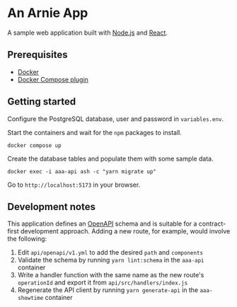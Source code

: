 # An Arnie App

A sample web application built with [Node.js](https://nodejs.org) and [React](https://react.dev).

## Prerequisites

- [Docker](https://docs.docker.com)
- [Docker Compose plugin](https://docs.docker.com/compose/)

## Getting started

Configure the PostgreSQL database, user and password in `variables.env`.

Start the containers and wait for the `npm` packages to install.
```
docker compose up
```

Create the database tables and populate them with some sample data.
```
docker exec -i aaa-api ash -c "yarn migrate up"
```

Go to `http://localhost:5173` in your browser.

## Development notes

This application defines an [OpenAPI](https://openapis.org) schema and is
suitable for a contract-first development approach. Adding a new route, for
example, would involve the following:
1. Edit `api/openapi/v1.yml` to add the desired `path` and `components`
2. Validate the schema by running `yarn lint:schema` in the `aaa-api` container
3. Write a handler function with the same name as the new route's `operationId`
   and export it from `api/src/handlers/index.js`
4. Regenerate the API client by running `yarn generate-api` in the
   `aaa-showtime` container
